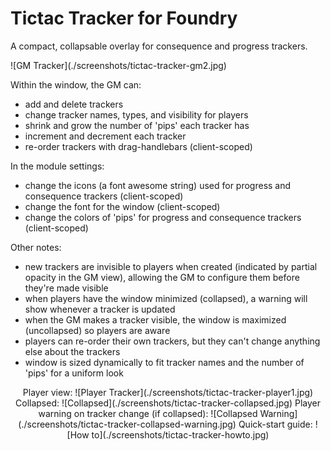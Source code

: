 # Tictac Tracker for Foundry
A compact, collapsable overlay for consequence and progress trackers. 

<p align="justify">![GM Tracker](./screenshots/tictac-tracker-gm2.jpg)</p> 

Within the window, the GM can:
- add and delete trackers
- change tracker names, types, and visibility for players
- shrink and grow the number of 'pips' each tracker has
- increment and decrement each tracker
- re-order trackers with drag-handlebars (client-scoped)

In the module settings:
- change the icons (a font awesome string) used for progress and consequence trackers (client-scoped)
- change the font for the window (client-scoped)
- change the colors of 'pips' for progress and consequence trackers (client-scoped)

Other notes:
- new trackers are invisible to players when created (indicated by partial opacity in the GM view), allowing the GM to configure them before they're made visible
- when players have the window minimized (collapsed), a warning will show whenever a tracker is updated
- when the GM makes a tracker visible, the window is maximized (uncollapsed) so players are aware
- players can re-order their own trackers, but they can't change anything else about the trackers
- window is sized dynamically to fit tracker names and the number of 'pips' for a uniform look

<center>
  Player view:
  ![Player Tracker](./screenshots/tictac-tracker-player1.jpg)
  Collapsed:
  ![Collapsed](./screenshots/tictac-tracker-collapsed.jpg)
  Player warning on tracker change (if collapsed):
  ![Collapsed Warning](./screenshots/tictac-tracker-collapsed-warning.jpg)
  Quick-start guide:
  ![How to](./screenshots/tictac-tracker-howto.jpg)
</center>
